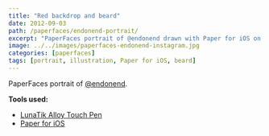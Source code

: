 ```yaml
---
title: "Red backdrop and beard"
date: 2012-09-03
path: /paperfaces/endonend-portrait/
excerpt: "PaperFaces portrait of @endonend drawn with Paper for iOS on an iPad."
image: ../../images/paperfaces-endonend-instagram.jpg
categories: [paperfaces]
tags: [portrait, illustration, Paper for iOS, beard]
---
```


PaperFaces portrait of [@endonend](http://instagram.com/endonend).

**Tools used:**

- [LunaTik Alloy Touch Pen](https://www.amazon.com/gp/product/B00821TR7G/ref=as_li_ss_tl?ie=UTF8&tag=mademist-20&linkCode=as2&camp=1789&creative=390957&creativeASIN=B00821TR7G)
- [Paper for iOS](https://paper.bywetransfer.com/)

